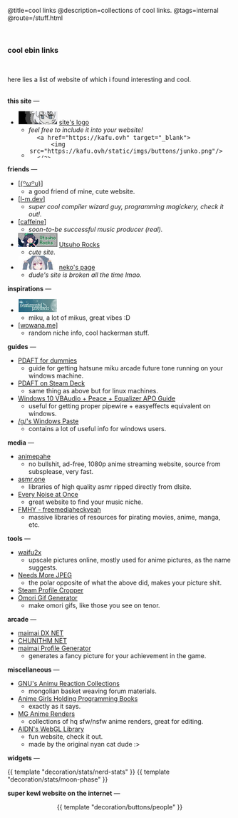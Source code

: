 @title=cool links
@description=collections of cool links.
@tags=internal
@route=/stuff.html

<br />

### cool ebin links
<br />

<!-- short description -->
here lies a list of website of which i found interesting and cool.
<br> <br>


<!-- this site info -->
**this site** —

- ![](/static/imgs/buttons/junko.png) [site's logo](/)
    - _feel free to include it into your website!_
    - <textarea style="width: 100%; max-width: 484px;height: 50px;border: 1px solid var(--outline-color);background-color: var(--dark-color);color: var(--text-light); resize: none;" readonly>
        <a href="https://kafu.ovh" target="_blank">
            <img src="https://kafu.ovh/static/imgs/buttons/junko.png"/>
        </a></textarea>


<!-- friends -->
**friends** —

- [[(꒪ω꒪υ)]](https://fawnsnangels.neocities.org/)
    - a good friend of mine, cute website.
- [[<u>l-m.dev</u>]](https://me.l-m.dev/)
    - _super cool compiler wizard guy, programming magickery, check it out!._
- [[caffeine](https://caffeine.moe/)]
    - _soon-to-be successful music producer (real)._
- [![](/static/imgs/buttons/utsuhorocks.png)](https://utsuho.rocks/) [Utsuho Rocks](https://utsuho.rocks/)
    - _cute site._
- ![Neko's site logo](/static/imgs/buttons/neko-dc.jpg) [neko's page](https://727.pages.dev/)
    - _dude's site is broken all the time lmao._

<!-- inspirations -->
**inspirations** —

- [![microsounds's logo](/static/imgs/buttons/microsounds.gif)](https://microsounds.github.io/)
    - miku, a lot of mikus, great vibes :D
- [[wowana.me]](https://wowana.me)
    - random niche info, cool hackerman stuff.

<!-- guides -->
**guides** —
- [PDAFT for dummies](https://rentry.co/pdaftforpc)
    - guide for getting hatsune miku arcade future tone running on your windows machine.
- [PDAFT on Steam Deck](https://github.com/kobacat/Project-Diva-AFT-Steam-Deck/blob/main/guide-lutris.md)
    - same thing as above but for linux machines.
- [Windows 10 VBAudio + Peace + Equalizer APO Guide](https://docs.google.com/document/d/1tbGOH1_Wbv94hwo1mVG31Sv1mbhqZqvM4cqw8yV2j2o/edit?pli=1)
    - useful for getting proper pipewire + easyeffects equivalent on windows.
- [/g/'s Windows Paste](https://rentry.org/fwt)
    - contains a lot of useful info for windows users.

<!-- media -->
**media** —
- [animepahe](https://animepahe.ru/)
    - no bullshit, ad-free, 1080p anime streaming website, source from subsplease, very fast.
- [asmr.one](https://asmr.one)
    - libraries of high quality asmr ripped directly from dlsite.
- [Every Noise at Once](https://everynoise.com/)
    - great website to find your music niche.
- [FMHY - freemediaheckyeah](https://fmhy.net/)
    - massive libraries of resources for pirating movies, anime, manga, etc.

<!-- tools -->
**tools** —
- [waifu2x](http://waifu2x.udp.jp/)
    - upscale pictures online, mostly used for anime pictures, as the name suggests.
- [Needs More JPEG](http://needsmorejpeg.com/)
    - the polar opposite of what the above did, makes your picture shit.
- [Steam Profile Cropper](https://steam.design/)
- [Omori Gif Generator](https://omori.basil.cafe/)
    - make omori gifs, like those you see on tenor.

<!-- arcade -->
**arcade** —
- [maimai DX NET](https://maimaidx-eng.com/)
- [CHUNITHM NET](https://lng-tgk-aime-gw.am-all.net/common_auth/login?site_id=chuniex&redirect_url=https://chunithm-net-eng.com/mobile/&back_url=https://chunithm.sega.com/)
- [maimai Profile Generator](https://maichart-en.nuko.cat/)
    - generates a fancy picture for your achievement in the game.


<!-- miscellaneous -->
**miscellaneous**  —
- [GNU's Animu Reaction Collections](https://gnupluslinux.com/anime/)
    - mongolian basket weaving forum materials.
- [Anime Girls Holding Programming Books](https://github.com/cat-milk/Anime-Girls-Holding-Programming-Books)
    - exactly as it says.
- [MG Anime Renders](https://a.mg-renders.net/)
    - collections of hq sfw/nsfw anime renders, great for editing.
- [AIDN's WebGL Library](https://aidn.jp/contents/)
    - fun website, check it out. 
    - made by the original nyan cat dude :>

<!-- widgets -->
**widgets**  —
<div style="display: flex;align-items: center;justify-content: center;">
    {{ template "decoration/stats/nerd-stats" }}
    {{ template "decoration/stats/moon-phase" }}
</div>

<!-- random webring/cool site links -->
**super kewl website on the internet** —

<div class="ignore" style="text-align: center">
    {{ template "decoration/buttons/people" }}
</div>
